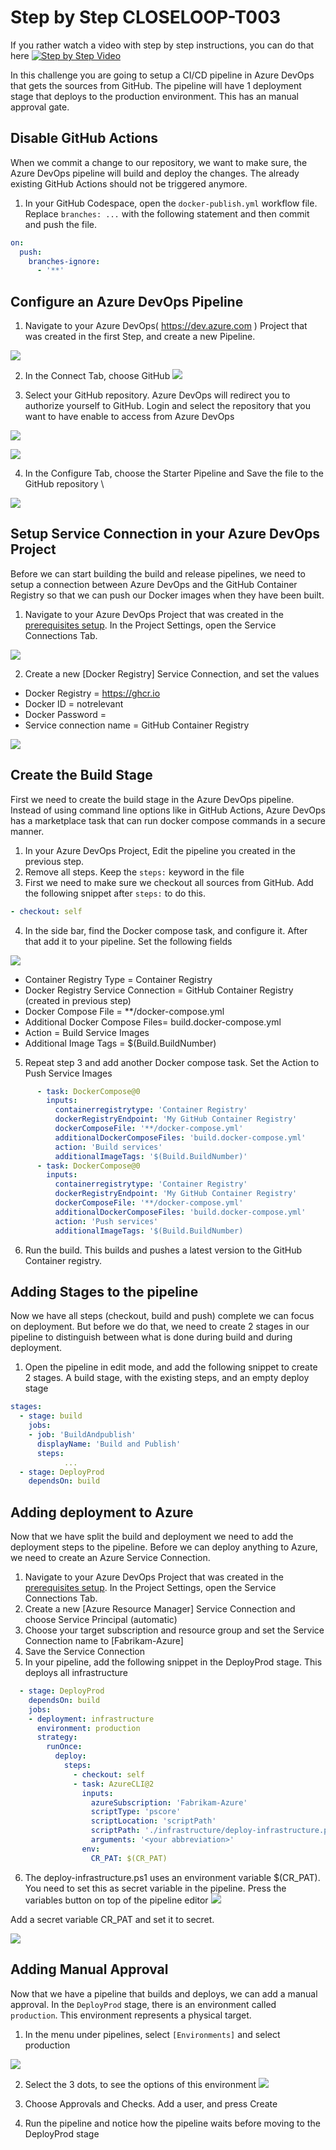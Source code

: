 # Step by Step CLOSELOOP-T003

If you rather watch a video with step by step instructions, you can do that here
[![Step by Step Video](https://img.youtube.com/vi/uvtSyui9l_I/0.jpg)](https://www.youtube.com/watch?v=uvtSyui9l_I)

In this challenge you are going to setup a CI/CD pipeline in Azure DevOps that gets the sources from GitHub. The pipeline will have 1 deployment stage that deploys to the production environment. This has an manual approval gate.

## Disable GitHub Actions

When we commit a change to our repository, we want to make sure, the Azure DevOps pipeline will build and deploy the changes. The already existing GitHub Actions should not be triggered anymore. 

1. In your GitHub Codespace, open the `docker-publish.yml` workflow file. Replace `branches: ...` with the following statement and then commit and push the file.

```yaml
on:
  push:
    branches-ignore:
      - '**'
```
## Configure an Azure DevOps Pipeline

1. Navigate to your Azure DevOps( https://dev.azure.com ) Project  that was created in the first Step, and create a new Pipeline.

![](https://raw.githubusercontent.com/CloudLabsAI-Azure/AIW-DevOps/main/Assets/NewPipeline.png)

2. In the Connect Tab, choose GitHub
![](https://raw.githubusercontent.com/CloudLabsAI-Azure/AIW-DevOps/main/Assets/GHCOnnection.png)

3. Select your GitHub repository. Azure DevOps will redirect you to authorize yourself to GitHub. Login and select the repository that you want to have enable to access from Azure DevOps

![](https://raw.githubusercontent.com/CloudLabsAI-Azure/AIW-DevOps/main/Assets/authorizeGH1.png)

![](https://raw.githubusercontent.com/CloudLabsAI-Azure/AIW-DevOps/main/Assets/authorizeGH.png)

4. In the Configure Tab, choose the Starter Pipeline and Save the file to the GitHub repository \

![](https://raw.githubusercontent.com/CloudLabsAI-Azure/AIW-DevOps/main/Assets/starterpipeline.png)

## Setup Service Connection in your Azure DevOps Project

Before we can start building the build and release pipelines, we need to setup a connection between Azure DevOps and the GitHub Container Registry so that we can push our Docker images when they have been built.

1. Navigate to your Azure DevOps Project that was created in the [prerequisites setup](/Challenges/Prerequisites/Readme.md). In the Project Settings, open the Service Connections Tab.

![](https://raw.githubusercontent.com/CloudLabsAI-Azure/AIW-DevOps/main/Assets/ServiceConnection.png)

2. Create a new [Docker Registry] Service Connection, and set the values
* Docker Registry = https://ghcr.io
* Docker ID = notrelevant
* Docker Password = <Your GitHub Personal Access Token>
* Service connection name = GitHub Container Registry

![](https://raw.githubusercontent.com/CloudLabsAI-Azure/AIW-DevOps/main/Assets/NewServiceConnectionDetails.png)

## Create the Build Stage

First we need to create the build stage in the Azure DevOps pipeline. Instead of using command line options like in GitHub Actions, Azure DevOps has a marketplace task that can run docker compose commands in a secure manner.

1. In your Azure DevOps Project, Edit the pipeline you created in the previous step.
2. Remove all steps. Keep the `steps:` keyword in the file
3. First we need to make sure we checkout all sources from GitHub. Add the following snippet after `steps:` to do this.

```YAML
- checkout: self
```

4. In the side bar, find the Docker compose task, and configure it. After that add it to your pipeline. Set the following fields

![](https://raw.githubusercontent.com/CloudLabsAI-Azure/AIW-DevOps/main/Assets/Docker%20Compose%20Task.png)

* Container Registry Type = Container Registry
* Docker Registry Service Connection = GitHub Container Registry (created in previous step)
* Docker Compose File = **/docker-compose.yml
* Additional Docker Compose Files= build.docker-compose.yml
* Action = Build Service Images
* Additional Image Tags = $(Build.BuildNumber)

5. Repeat step 3 and add another Docker compose task. Set the Action to Push Service Images

```YAML
      - task: DockerCompose@0
        inputs:
          containerregistrytype: 'Container Registry'
          dockerRegistryEndpoint: 'My GitHub Container Registry'
          dockerComposeFile: '**/docker-compose.yml'
          additionalDockerComposeFiles: 'build.docker-compose.yml'
          action: 'Build services'
          additionalImageTags: '$(Build.BuildNumber)'
      - task: DockerCompose@0
        inputs:
          containerregistrytype: 'Container Registry'
          dockerRegistryEndpoint: 'My GitHub Container Registry'
          dockerComposeFile: '**/docker-compose.yml'
          additionalDockerComposeFiles: 'build.docker-compose.yml'
          action: 'Push services'
          additionalImageTags: '$(Build.BuildNumber)
```

6. Run the build. This builds and pushes a latest version to the GitHub Container registry.

## Adding Stages to the pipeline

Now we have all steps (checkout, build and push) complete we can focus on deployment. But before we do that, we need to create 2 stages in our pipeline to distinguish between what is done during build and during deployment.

1. Open the pipeline in edit mode, and add the following snippet to create 2 stages. A build stage, with the existing steps, and an empty deploy stage

```YAML
stages:
  - stage: build
    jobs:
    - job: 'BuildAndpublish'
      displayName: 'Build and Publish'
      steps:
            ...
  - stage: DeployProd
    dependsOn: build
```

## Adding deployment to Azure 

Now that we have split the build and deployment we need to add the deployment steps to the pipeline. Before we can deploy anything to Azure, we need to create an Azure Service Connection.

1. Navigate to your Azure DevOps Project that was created in the [prerequisites setup](/Challenges/Prerequisites/Readme.md). In the Project Settings, open the Service Connections Tab.
2. Create a new [Azure Resource Manager] Service Connection and choose Service Principal (automatic)
3. Choose your target subscription and resource group and set the Service Connection name to [Fabrikam-Azure]
4. Save the Service Connection
5. In your pipeline, add the following snippet in the DeployProd stage. This deploys all infrastructure

```YAML
  - stage: DeployProd
    dependsOn: build
    jobs:
    - deployment: infrastructure
      environment: production
      strategy:
        runOnce:
          deploy:
            steps:
              - checkout: self
              - task: AzureCLI@2
                inputs:
                  azureSubscription: 'Fabrikam-Azure'
                  scriptType: 'pscore'
                  scriptLocation: 'scriptPath'
                  scriptPath: './infrastructure/deploy-infrastructure.ps1'
                  arguments: '<your abbreviation>'
                env:
                  CR_PAT: $(CR_PAT)
```

6. The deploy-infrastructure.ps1 uses an environment variable $(CR_PAT). You need to set this as secret variable in the pipeline. Press the variables button on top of the pipeline editor 
![](https://raw.githubusercontent.com/CloudLabsAI-Azure/AIW-DevOps/main/Assets/varButtron.png)

Add a secret variable CR_PAT and set it to secret.

![](https://raw.githubusercontent.com/CloudLabsAI-Azure/AIW-DevOps/main/Assets/secretVar.png)

## Adding Manual Approval

Now that we have a pipeline that builds and deploys, we can add a manual approval. In the `DeployProd` stage, there is an environment called `production`. This environment represents a physical target. 

1. In the menu under pipelines, select `[Environments]` and select production

![](https://raw.githubusercontent.com/CloudLabsAI-Azure/AIW-DevOps/main/Assets/2020-10-16-15-30-29.png)

2. Select the 3 dots, to see the options of this environment
![](https://raw.githubusercontent.com/CloudLabsAI-Azure/AIW-DevOps/main/Assets/2020-10-16-15-31-56.png)

3. Choose Approvals and Checks. Add a user, and press Create

4. Run the pipeline and notice how the pipeline waits before moving to the DeployProd stage



 


